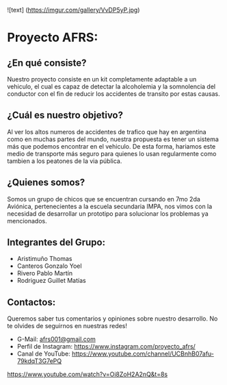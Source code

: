 ![text] (https://imgur.com/gallery/VvDP5yP.jpg)
# Proyecto AFRS:

## ¿En qué consiste?
Nuestro proyecto consiste en un kit completamente adaptable a un vehiculo, el cual es capaz de detectar la alcoholemia y la somnolencia del conductor con el fin de reducir los accidentes de transito por estas causas.

## ¿Cuál es nuestro objetivo?
Al ver los altos numeros de accidentes de trafico que hay en argentina como en muchas partes del mundo, nuestra propuesta es tener un sistema más que podemos encontrar en el vehiculo. De esta forma, hariamos este medio de transporte más seguro para quienes lo usan regularmente como tambien a los peatones de la via pública.

## ¿Quienes somos?
Somos un grupo de chicos que se encuentran cursando en 7mo 2da Aviónica, pertenecientes a la escuela secundaria IMPA, nos vimos con la necesidad de desarrollar un prototipo para solucionar los problemas ya mencionados.

## Integrantes del Grupo:
- Aristimuño Thomas
- Canteros Gonzalo Yoel
- Rivero Pablo Martín
- Rodriguez Guillet Matías

## Contactos:
Queremos saber tus comentarios y opiniones sobre nuestro desarrollo. No te olvides de seguirnos en nuestras redes!

- G-Mail: afrs001@gmail.com
- Perfil de Instagram: https://www.instagram.com/proyecto_afrs/
- Canal de YouTube: https://www.youtube.com/channel/UCBnhB07afu-79kdqT3G7ePQ  

https://www.youtube.com/watch?v=Oi8ZoH2A2nQ&t=8s

